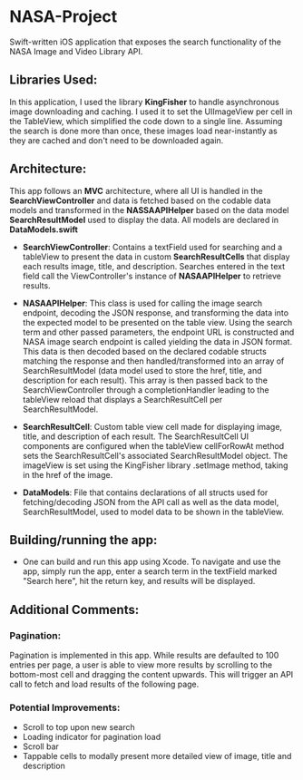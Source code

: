 # NASA-Project
Swift-written iOS application that exposes the search functionality of the NASA Image and Video Library API.

## Libraries Used:
  In this application, I used the library **KingFisher** to handle asynchronous image downloading and caching. I used it to set the UIImageView per cell in the TableView, which simplified the code down to a single line.
  Assuming the search is done more than once, these images load near-instantly as they are cached and don't need to be downloaded again.

## Architecture:
This app follows an **MVC** architecture, where all UI is handled in the **SearchViewController** and data is fetched based on the codable data models and transformed in the **NASSAAPIHelper**  based on the data model **SearchResultModel** used to display the data. All models are declared in **DataModels.swift**

  - **SearchViewController**: Contains a textField used for searching and a tableView to present the data in custom **SearchResultCells** that display each results image, title, and description. Searches entered in the text field call the ViewController's instance of **NASAAPIHelper** to retrieve results.

  - **NASAAPIHelper**: This class is used for calling the image search endpoint, decoding the JSON response, and transforming the data into the expected model to be presented on the table view. Using the search term and other passed parameters, the endpoint URL is constructed and NASA image search endpoint is called yielding the data in JSON format. This data is then decoded based on the declared codable structs matching the response and then handled/transformed into an array of SearchResultModel (data model used to store the href, title, and description for each result). This array is then passed back to the SearchViewController through a completionHandler leading to the tableView reload that displays a SearchResultCell per SearchResultModel.

 - **SearchResultCell**: Custom table view cell made for displaying image, title, and description of each result. The SearchResultCell UI components are configured when the tableView cellForRowAt method sets the SearchResultCell's associated SearchResultModel object. The imageView is set using the KingFisher library .setImage method, taking in the href of the image.
 
 - **DataModels**: File that contains declarations of all structs used for fetching/decoding JSON from the API call as well as the data model, SearchResultModel, used to model data to be shown in the tableView.

## Building/running the app:
  - One can build and run this app using Xcode. To navigate and use the app, simply run the app, enter a search  term in the textField marked "Search here", hit the return key, and results will be displayed.


## Additional Comments:

  ### Pagination:
  Pagination is implemented in this app. While results are defaulted to 100 entries per page, a user is able to view more results by scrolling to the   bottom-most cell and dragging the content upwards. This will trigger an API call to fetch and load results of the following page.

  ### Potential Improvements:
  - Scroll to top upon new search
  - Loading indicator for pagination load
  - Scroll bar
  - Tappable cells to modally present more detailed view of image, title and description
